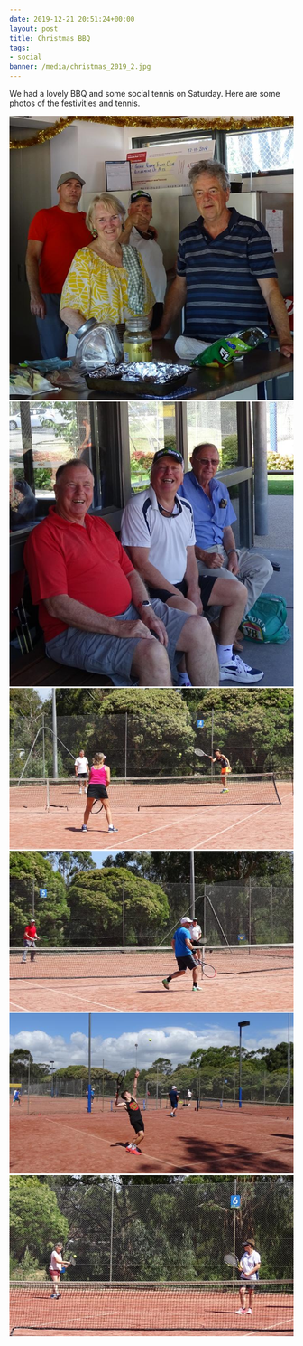 ```yaml
---
date: 2019-12-21 20:51:24+00:00
layout: post
title: Christmas BBQ
tags:
- social
banner: /media/christmas_2019_2.jpg
---
```


We had a lovely BBQ and some social tennis on Saturday. Here are some photos of the festivities and tennis.

![](/media/christmas_2019_2.jpg)
![](/media/christmas_2019_1.jpg)
![](/media/christmas_2019_4.jpg)
![](/media/christmas_2019_5.jpg)
![](/media/christmas_2019_6.jpg)
![](/media/social.jpg)
